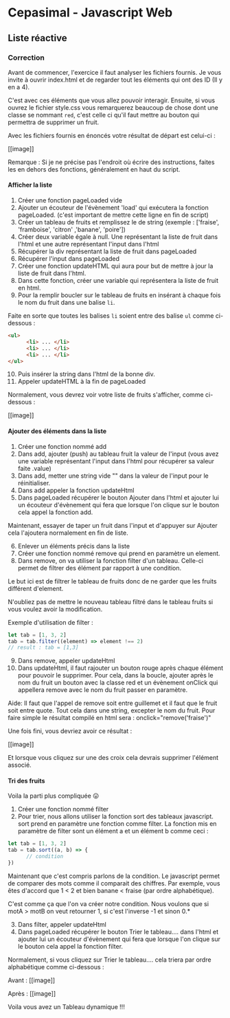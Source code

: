 # Cepasimal - Javascript Web
## Liste réactive
### Correction
Avant de commencer, l'exercice il faut analyser les fichiers fournis.
Je vous invite à ouvrir index.html et de regarder tout les éléments qui ont des ID (Il y en a 4).

C'est avec ces éléments que vous allez pouvoir interagir.
Ensuite, si vous ouvrez le fichier style.css vous remarquerez beaucoup de chose dont une classe se nommant `red`,
c'est celle ci qu'il faut mettre au bouton qui permettra de supprimer un fruit.

Avec les fichiers fournis en énoncés votre résultat de départ est celui-ci :

[[image]]

Remarque : Si je ne précise pas l'endroit où écrire des instructions, faites les en dehors des fonctions, généralement en haut du script.

#### Afficher la liste
1. Créer une fonction pageLoaded vide
2. Ajouter un écouteur de l'évènement 'load' qui exécutera la fonction pageLoaded. (c'est important de mettre cette ligne en fin de script)
3. Créer un tableau de fruits et remplissez le de string (exemple : ['fraise', 'framboise', 'citron' ,'banane', 'poire'])
4. Créer deux variable égale à null. Une représentant la liste de fruit dans l'html et une autre représentant l'input dans l'html
5. Récupérer la div représentant la liste de fruit dans pageLoaded
6. Récupérer l'input dans pageLoaded
7. Créer une fonction updateHTML qui aura pour but de mettre à jour la liste de fruit dans l'html.
8. Dans cette fonction, créer une variable qui représentera la liste de fruit en html.
9. Pour la remplir boucler sur le tableau de fruits en insérant à chaque fois le nom du fruit dans une balise `li`.

Faite en sorte que toutes les balises `li` soient entre des balise `ul` comme ci-dessous :

```html
<ul>
      <li> ... </li>
      <li> ... </li>
      <li> ... </li>
</ul>
```

10. Puis insérer la string dans l'html de la bonne div.
11. Appeler updateHTML à la fin de pageLoaded

Normalement, vous devrez voir votre liste de fruits s'afficher, comme ci-dessous :

[[image]]

#### Ajouter des éléments dans la liste
1. Créer une fonction nommé add
2. Dans add, ajouter (push) au tableau fruit la valeur de l'input (vous avez une variable représentant l'input dans l'html pour récupérer sa valeur faite .value)
3. Dans add, metter une string vide "" dans la valeur de l'input pour le réinitialiser.
4. Dans add appeler la fonction updateHtml
5. Dans pageLoaded récupérer le bouton Ajouter dans l'html et ajouter lui un écouteur d'évènement qui fera que
lorsque l'on clique sur le bouton cela appel la fonction add.

Maintenant, essayer de taper un fruit dans l'input et d'appuyer sur Ajouter cela l'ajoutera normalement en fin de liste.

6. Enlever un éléments précis dans la liste
7. Créer une fonction nommé remove qui prend en paramètre un element.
8. Dans remove, on va utiliser la fonction filter d'un tableau. Celle-ci permet de filtrer des élément par rapport à une condition.

Le but ici est de filtrer le tableau de fruits donc de ne garder que les fruits différent d'element.

N'oubliez pas de mettre le nouveau tableau filtré dans le tableau fruits si vous voulez avoir la modification.

Exemple d'utilisation de filter :
```js
let tab = [1, 3, 2]
tab = tab.filter((element) => element !== 2)
// result : tab = [1,3]
```

9. Dans remove, appeler updateHtml
10. Dans updateHtml, il faut rajouter un bouton rouge après chaque élément pour pouvoir le supprimer.
Pour cela, dans la boucle, ajouter après le nom du fruit un bouton avec la classe red et un évènement onClick qui appellera remove avec le nom du fruit passer en paramètre.

Aide: Il faut que l'appel de remove soit entre guillemet et il faut que le fruit soit entre quote.
Tout cela dans une string, excepter le nom du fruit. Pour faire simple le résultat compilé en html sera : onclick="remove('fraise')"

Une fois fini, vous devriez avoir ce résultat :

[[image]]

Et lorsque vous cliquez sur une des croix cela devrais supprimer l'élément associé.

#### Tri des fruits
Voila la parti plus compliquée 😛

1. Créer une fonction nommé filter
2. Pour trier, nous allons utiliser la fonction sort des tableaux javascript.
sort prend en paramètre une fonction comme filter. La fonction mis en paramètre de filter sont un élément a et un élément b comme ceci :

```js
let tab = [1, 3, 2]
tab = tab.sort((a, b) => {
      // condition
})
```

Maintenant que c'est compris parlons de la condition.
Le javascript permet de comparer des mots comme il comparait des chiffres.
Par exemple, vous êtes d'accord que 1 < 2 et bien banane < fraise (par ordre alphabétique).

C'est comme ça que l'on va créer notre condition. Nous voulons que si motA > motB on veut retourner 1, si c'est l'inverse -1 et sinon 0.*

3. Dans filter, appeler updateHtml
4. Dans pageLoaded récupérer le bouton Trier le tableau.... dans l'html et ajouter lui un écouteur d'évènement qui fera que lorsque l'on clique sur le bouton cela appel la fonction filter.

Normalement, si vous cliquez sur Trier le tableau.... cela triera par ordre alphabétique comme ci-dessous :

Avant :
[[image]]

Après :
[[image]]

Voila vous avez un Tableau dynamique !!!
